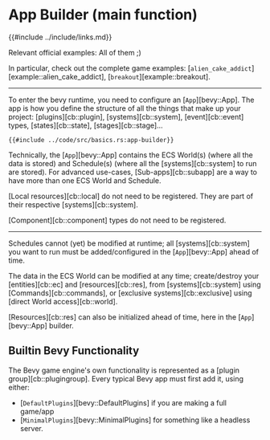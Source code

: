 # App Builder (main function)

{{#include ../include/links.md}}

Relevant official examples: All of them ;)

In particular, check out the complete game examples:
[`alien_cake_addict`][example::alien_cake_addict],
[`breakout`][example::breakout].

---

To enter the bevy runtime, you need to configure an [`App`][bevy::App]. The app
is how you define the structure of all the things that make up your project:
[plugins][cb::plugin], [systems][cb::system], [event][cb::event] types,
[states][cb::state], [stages][cb::stage]…

```rust,no_run,noplayground
{{#include ../code/src/basics.rs:app-builder}}
```

Technically, the [`App`][bevy::App] contains the ECS World(s) (where all
the data is stored) and Schedule(s) (where all the [systems][cb::system]
to run are stored). For advanced use-cases, [Sub-apps][cb::subapp] are a
way to have more than one ECS World and Schedule.

[Local resources][cb::local] do not need to be registered. They are part of
their respective [systems][cb::system].

[Component][cb::component] types do not need to be registered.

---

Schedules cannot (yet) be modified at runtime; all [systems][cb::system] you
want to run must be added/configured in the [`App`][bevy::App] ahead of time.

The data in the ECS World can be modified at any time; create/destroy your
[entities][cb::ec] and [resources][cb::res], from [systems][cb::system]
using [Commands][cb::commands], or [exclusive systems][cb::exclusive] using
[direct World access][cb::world].

[Resources][cb::res] can also be initialized ahead of time, here in the
[`App`][bevy::App] builder.

## Builtin Bevy Functionality

The Bevy game engine's own functionality is represented as a [plugin group][cb::plugingroup].
Every typical Bevy app must first add it, using either:
 - [`DefaultPlugins`][bevy::DefaultPlugins] if you are making a full game/app
 - [`MinimalPlugins`][bevy::MinimalPlugins] for something like a headless server.
